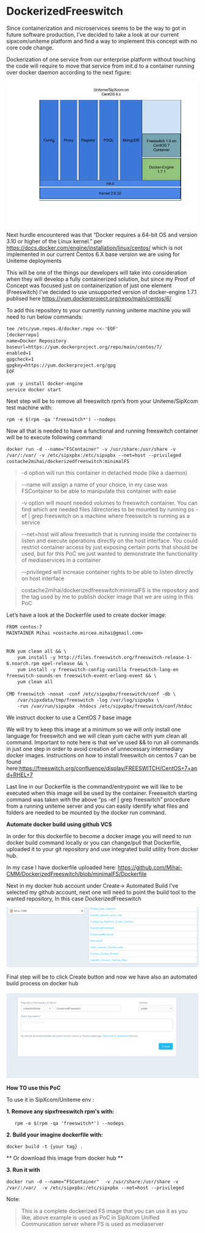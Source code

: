 # **DockerizedFreeswitch**

Since containerization and microservices seems to be the way to got in future software production, I’ve decided to take a look at our current sipxcom/uniteme platform and find a way to implement this concept with no core code change.

Dockerization of one service from our enterprise platform without touching the code will require to move that service from init.d  to a container running over docker daemon according to the next figure:

![Dockerized FS](./images/1.png)

Next hurdle encountered was that “Docker requires a 64-bit OS and version 3.10 or higher of the Linux kernel.” per  https://docs.docker.com/engine/installation/linux/centos/ which is not implemented in our current Centos 6.X base version we are using for Uniteme deployments

This will be one of the things our developers will take into consideration when they will develop a fully containerized solution, but since my Proof of Concept was focused just on containerization of just one element (Freeswitch) I’ve decided to use unsupported version of docker-engine 1.7.1 publised here https://yum.dockerproject.org/repo/main/centos/6/

To add this repository to your currently running uniteme machine you will need to run below commands:
```
tee /etc/yum.repos.d/docker.repo <<-'EOF'
[dockerrepo]
name=Docker Repository
baseurl=https://yum.dockerproject.org/repo/main/centos/7/
enabled=1
gpgcheck=1
gpgkey=https://yum.dockerproject.org/gpg
EOF

yum -y install docker-engine
service docker start
```

Next step will be to remove all freeswitch rpm’s from your Uniteme/SipXcom test machine with:
```
rpm -e $(rpm -qa 'freeswitch*') --nodeps
```


Now all that is needed to have a functional and running freeswitch container will be to execute following command:


```
docker run -d --name="FSContainer" -v /usr/share:/usr/share -v /var/:/var/ -v /etc/sipxpbx:/etc/sipxpbx --net=host --privileged costache2mihai/dockerizedfreeswitch:minimalFS
```

> -d option will run this container in detached mode (like a daemon)

> --name will assign a name of your choice, in my case was FSContainer to be able to manipulate this container with ease

> -v option will mount needed volumes to freeswitch container. You can find which are needed files /directories to be mounted by running ps -ef | grep freeswitch on a machine where freeswitch is running as a service


>--net=host will allow freeswitch that is running inside the container to listen and execute operations directly on the host interface. You could restrict container access by just exposing certain ports that should be used, but for this PoC we just wanted to demonstrate the functionality of mediaservices in a container


>--privileged will  increase container rights to be able to listen directly on host interface


> costache2mihai/dockerizedfreeswitch:minimalFS  is the repository and the tag used by me to publish docker image that we are using in this PoC


Let’s have a look at the Dockerfile used to create docker image:

```
FROM centos:7
MAINTAINER Mihai <costache.mircea.mihai@gmail.com>


RUN yum clean all && \
    yum install -y http://files.freeswitch.org/freeswitch-release-1-6.noarch.rpm epel-release && \
    yum install -y freeswitch-config-vanilla freeswitch-lang-en freeswitch-sounds-en freeswitch-event-erlang-event && \
    yum clean all

CMD freeswitch -nonat -conf /etc/sipxpbx/freeswitch/conf -db \
    /var/sipxdata/tmp/freeswitch -log /var/log/sipxpbx \
    -run /var/run/sipxpbx -htdocs /etc/sipxpbx/freeswitch/conf/htdoc

```

We instruct docker to use a CentOS 7 base image


We will try to keep this image at a minimum so we will only install one language for freeswitch and we will clean yum cache with yum clean all command. Important to note here is that we’ve used && to run all commands in just one step in order to avoid creation of unnecessary intermediary docker images. Instructions on how to install freeswitch on centos 7  can be found here:https://freeswitch.org/confluence/display/FREESWITCH/CentOS+7+and+RHEL+7


Last line in our Dockerfile is the command/entrypoint we will like to be executed when this image will be used by the container. Freeswitch starting command was taken  with the above “ps -ef  | grep freeswitch” procedure from a running uniteme server and you can easily identify what files and folders are needed to be mounted by the docker run command.


**Automate docker build using github VCS**

In order for this dockerfile to become a docker image you will need to run docker build command locally or you can change/pull that Dockerfile, uploaded it to your git repository and use integrated build utility from docker hub.


In my case I have dockerfile uploaded here: https://github.com/Mihai-CMM/DockerizedFreeswitch/blob/minimalFS/Dockerfile


Next in my docker hub account under Create→ Automated Build I’ve selected my github account, next  one will need to point the build tool to the wanted repository, In this case DockerizedFreeswitch

![dockerhub](./images/2.png)

Final step will be to click Create button and now we have also an automated build process on docker hub

![create](./images/3.png)


**How TO use this PoC**

To use it in SipXcom/Uniteme env :

**1. Remove any sipxfreeswitch rpm's with:**
```
   rpm -e $(rpm -qa 'freeswitch*') --nodeps
```

**2. Build your imagine dockerfile with:**
```
docker build -t {your tag} .
```
**
 Or download this image from docker hub
**

**3. Run it with**
```
docker run -d --name="FSContainer"  -v /usr/share:/usr/share -v /var/:/var/  -v /etc/sipxpbx:/etc/sipxpbx --net=host --privileged
```

Note:
> This is a complete dockerized FS image that you can use it as you like, above example is used as PoC in  SipXcom Unified Communication server where FS is used as mediaserver



